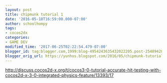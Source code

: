 ```yaml
---
layout: post
title: chipmunk tutorial 1
date: '2016-05-18T16:59:00.000-07:00'
author: schoolhompy
tags:
- cocos2dx
categories:
- GAME DEV
modified_time: '2017-06-25T02:22:54.479-07:00'
blogger_id: tag:blogger.com,1999:blog-4954243635432022205.post-2548942862452235954
blogger_orig_url: https://yunhos.blogspot.com/2016/05/chipmunk-tutorial-1.html
---
```


http://discuss.cocos2d-x.org/t/cocos3-0-tutorial-accurate-hit-testing-with-cocos2d-x-3-0-integrated-physics-feature/13393/17